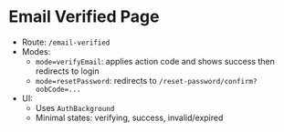 # Email Verified Page

- Route: `/email-verified`
- Modes:
  - `mode=verifyEmail`: applies action code and shows success then redirects to login
  - `mode=resetPassword`: redirects to `/reset-password/confirm?oobCode=...`
- UI:
  - Uses `AuthBackground`
  - Minimal states: verifying, success, invalid/expired 